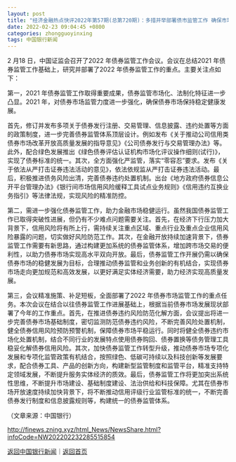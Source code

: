 ```yaml
---
layout: post
title: "经济金融热点快评2022年第57期(总第720期)：多措并举部署债市监管工作 确保市场稳健运行"
date: 2022-02-23 09:04:45 +0800
categories: zhongguoyinxing
tags: 中国银行新闻
---
```

<p>2 月18 日，中国证监会召开了2022 年债券监管工作会议。会议在总结2021 年债券监管工作基础上，研究并部署了2022 年债券监管工作的重点。主要关注点如下：</p>
 <p>第一，2021 年债券监管工作取得重要成果，债券监管市场化、法制化特征进一步凸显。2021 年，对债券市场监管力度进一步强化，确保债券市场保持稳定健康发展。</p>
 <p>首先，修订并发布多项关于债券发行注册、交易管理、信息披露、违约处置等方面的政策制度，进一步完善债券监管体系顶层设计。例如发布《关于推动公司信用类债券市场改革开放高质量发展的指导意见》《公司债券发行与交易管理办法》等。此外，配合绿色发展推出《绿色债券评估认证机构市场化评议操作细则(试行)》，实现了债券标准的统一。其次，全方面强化严监管，落实“零容忍”要求。发布《关于依法从严打击证券违法活动的意见》，依法依规监从严打击证券违法活动。最后，积极推进债务风险出清，完善债券违约处置机制。出台《地方政府债券信息公开平台管理办法》《银行间市场信用风险缓释工具试点业务规则》《信用违约互换业务指引》等法律法规，实现风险的精准防控。</p>
 <p>第二，需进一步强化债券监管工作，助力金融市场稳健运行。虽然我国债券监管工作已取得突破性进展，但仍有不少难点问题需要关注。首先，在经济下行压力加大背景下，信用风险将有所上行，需持续关注重点区域、重点行业及重点企业信用风险暴露的问题，切实做好风险防范工作。其次，在金融开放持续加速背景下，债券监管工作需要有新思路，通过构建更加系统的债券监管体系，增加跨市场交易的便利性，以助力债券市场实现高水平双向开放。最后，债券监管工作开展仍需以确保债券市场的稳健发展为目标，合理推动债券监管和业务创新的有机结合，实现债券市场走向更加规范和高效发展，以更好满足实体经济需要，助力经济实现高质量发展。</p>
 <p>第三，会议精准施策、补足短板，全面部署了2022 年债券市场监管工作的重点任务。本次会议在结合以往债券监管工作进展基础上，根据当前债券市场发展现状部署了今年的工作重点。首先，在推进债券违约风险防范化解方面，会议提出将进一步完善债券市场基础制度，密切监测防范债券违约风险，不断完善风险处置机制，健全债券信用风险预防预警机制，保障债券市场平稳运行。同时将健全债券违约市场化处置机制，结合不同行业的发展特点使用债券购回、债券置换等债务管理工具稳妥化解债券信用风险。其次，加快债券监管工作转型升级，推动债券市场专项化发展和专项化监管政策有机结合，按照绿色、低碳可持续以及科技创新等发展要求，配合债券工具、产品的创新方向，构建新型监管制度和监管平台，精准支持特定领域发展，不断提升服务实体经济的质效。最后，债券监管工作将更加突出系统性思维，不断提升市场建设、基础制度建设、法治供给和科技保障。尤其在债券市场开放速度持续加快背景下，将不断推动信用评级行业监管标准的统一，不断完善债券发行制度和信息披露规则等，构建统一的债券监管体系。</p><p class="em_media">（文章来源：中国银行）</p>

<http://finews.zning.xyz/html_News/NewsShare.html?infoCode=NW202202232285515854>

[返回中国银行新闻](//finews.withounder.com/category/zhongguoyinxing.html)｜[返回首页](//finews.withounder.com/)